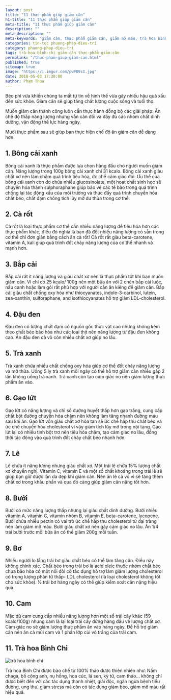 ```yaml
---
layout: post
title: "11 thực phẩm giúp giảm cân"
h1-title: "11 thực phẩm giúp giảm cân"
meta-title: "11 thực phẩm giúp giảm cân"
description: ""
meta-description: ""
meta-keywords: "giảm cân, thực phẩm giảm cân, giảm mỡ máu, trà hoa bình chi"
categories: tin-tuc phuong-phap-dieu-tri
category: phuong-phap-dieu-tri
tags: trà-hoa-bình-chi giảm-cân thực-phẩm-giảm-cân   
permalink: "/thuc-pham-giup-giam-can.html"
published: true
sitemap: true
image: "https://i.imgur.com/pwPU9sI.jpg"
date: 2018-05-03 17:30:00
author: Phạm Thoa
---
```


Béo phì vừa khiến chúng ta mất tự tin về hình thể vừa gây nhiều hậu quả xấu đến sức khỏe. Giảm cân sẽ giúp tăng chất lượng cuộc sống và tuổi thọ.

Muốn giảm cân thành công luôn cần thực hành đồng bộ các giải pháp: Ăn chế độ thấp năng lượng nhưng vẫn cân đối và đầy đủ các nhóm chất dinh dưỡng, vận động thể lực hàng ngày.

Mười thực phẩm sau sẽ giúp bạn thực hiện chế độ ăn giảm cân dễ dàng hơn:

## 1. Bông cải xanh

Bông cải xanh là thực phẩm được lựa chọn hàng đầu cho người muốn giảm cân. Năng lượng trong 100g bông cải xanh chỉ 31 kcalo. Bông cải xanh giàu chất xơ nên làm chậm quá trình tiêu hóa, ức chế cảm giác đói. Ưu thế của bông cải xanh còn do chứa nhiều glucosinolate, một hoạt chất sinh học sẽ chuyển hóa thành sulphoraphane giúp bảo vệ các tế bào trong quá trình chống lại tác động xấu của môi trường và thúc đẩy quá trình chuyển hóa chất béo, chất đạm chống tích lũy mỡ dư thừa trong cơ thể.

## 2. Cà rốt

Cà rốt là loại thực phẩm cơ thể cần nhiều năng lượng để tiêu hóa hơn các thực phẩm khác, điều đó nghĩa là bạn đã đốt nhiều năng lượng có sẵn trong cơ thể chỉ đơn giản bằng cách ăn cà rốt! Cà rốt rất giàu beta-carotene, vitamin A, kali giúp quá trình đốt cháy năng lượng của cơ thể nhanh và mạnh hơn.

## 3. Bắp cải

Bắp cải rất ít năng lượng và giàu chất xơ nên là thực phẩm tốt khi bạn muốn giảm cân. Vì chỉ có 25 kcalo/ 100g nên một bữa ăn với 2 chén bắp cải luộc, nấu canh hoặc làm gỏi rất phù hợp với người cần ăn kiêng để giảm cân. Bắp cải giàu chất chống oxy hóa như thiocyanates, indole-3-carbinol, lutein, zea-xanthin, sulforaphane, and isothiocyanates hỗ trợ giảm LDL-cholesterol.

## 4. Đậu đen

Đậu đen có lượng chất đạm có nguồn gốc thực vật cao nhưng không kèm theo chất béo bão hòa như các loại thịt nên năng lượng từ đậu đen không cao. Ăn đậu đen cả vỏ còn nhiều chất xơ giúp no lâu.

## 5. Trà xanh

Trà xanh chứa nhiều chất chống oxy hóa giúp cơ thể đốt cháy năng lượng và mỡ thừa. Uống 5 ly trà xanh mỗi ngày có thể hỗ trợ giảm cân nhiều gấp 2 lần không uống trà xanh. Trà xanh còn tạo cảm giác no nên giảm lượng thực phẩm ăn vào.

## 6. Gạo lứt

Gạo lứt có năng lượng và chỉ số đường huyết thấp hơn gạo trắng, cung cấp chất bột đường chuyển hóa chậm nên không làm tăng nhanh đường máu sau khi ăn. Gạo lứt vốn giàu chất xơ hòa tan sẽ ức chế hấp thu chất béo và ức chế chuyển hóa cholesterol vì vậy giảm tích lũy mỡ trong nội tạng. Gạo lứt lại có nhiều tinh bột trơ nên tiêu hóa chậm, tạo cảm giác no lâu, đồng thời tác động vào quá trình đốt cháy chất béo nhanh hơn.

## 7. Lê

Lê chứa ít năng lượng nhưng giàu chất xơ. Một trái lê chứa 15% lượng chất xơ khuyến nghị. Vitamin C, vitamin E và một số chất khoáng trong trái lê sẽ giúp bạn giữ được làn da đẹp khi giảm cân. Nên ăn lê cả vỏ vì sẽ tăng thêm chất xơ trong khẩu phần và qua đó càng giúp giảm cân nặng tốt hơn.

## 8. Bưởi

Bưởi có mức năng lượng thấp nhưng lại giàu chất dinh dưỡng. Bưởi nhiều vitamin A, vitamin C, vitamin nhóm B, vitamin E, beta-carotene, lycopene. Bưởi chứa nhiều pectin có vai trò ức chế hấp thu cholesterol từ đại tràng nên làm giảm mỡ máu. Bưởi giàu chất xơ nên gây cảm giác no lâu. Ăn 1/4 trái bưởi trước mỗi bữa ăn có thể giảm 200g mỗi tuần.

## 9. Bơ

Nhiều người lo lắng trái bơ giàu chất béo có thể làm tăng cân. Điều này không chính xác. Chất béo trong trái bơ là acid oleic thuộc nhóm chất béo chưa bão hòa có một nối đôi có tác dụng hỗ trợ làm giảm lượng cholesterol có trọng lượng phân tử thấp- LDL cholesterol (là loại cholesterol không tốt cho sức khỏe). ½ trái bơ hàng ngày có thể giúp kiểm soát cân nặng hiệu quả.

## 10. Cam

Mặc dù cam cung cấp nhiều năng lượng hơn một số trái cây khác (59 kcalo/100g) nhưng cam là lại loại trái cây đứng hàng đầu về lượng chất xơ. Cảm giác no sẽ giảm lượng thực phẩm ăn vào hàng ngày. Để hỗ trợ giảm cân nên ăn cả múi cam và 1 phần lớp cùi vỏ trắng của trái cam.

## 11. Trà hoa Bình Chi

<img src="https://i.imgur.com/WtbLO7A.jpg" alt="trà hoa bình chi" class="responsive-img lazy">

Trà hoa Bình Chi được bào chế từ 100% thảo dược thiên nhiên như: Nấm chaga, bồ công anh, nụ hồng, hoa cúc, lá sen, kỳ tử, cam thảo… không chỉ được biết đến với các tác dụng thanh nhiệt, giải độc, ngăn ngừa bệnh tiểu đường, ung thư, giảm stress mà còn có tác dụng giảm béo, giảm mỡ máu rất hiệu quả.

